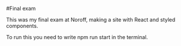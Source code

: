 #Final exam

This was my final exam at Noroff, making a site with React and styled components.

To run this you need to write npm run start in the terminal.
